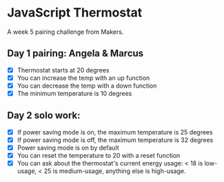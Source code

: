 JavaScript Thermostat
=========
A week 5 pairing challenge from Makers. 

Day 1 pairing: Angela & Marcus 
------- 
- [x] Thermostat starts at 20 degrees  
- [x] You can increase the temp with an up function  
- [x] You can decrease the temp with a down function  
- [x]  The minimum temperature is 10 degrees  

Day 2 solo work:
-------
- [x] If power saving mode is on, the maximum temperature is 25 degrees
- [x] If power saving mode is off, the maximum temperature is 32 degrees
- [x] Power saving mode is on by default
- [x] You can reset the temperature to 20 with a reset function
- [x] You can ask about the thermostat's current energy usage: < 18 is low-usage, < 25 is medium-usage, anything else is high-usage.